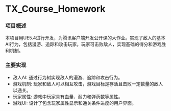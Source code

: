 # TX_Course_Homework

### 项目概述
本项目用UE5.4进行开发，为腾讯客户端开发公开课的大作业。实现了敌人的基本AI行为，包括漫游、追踪和攻击玩家。玩家可击败敌人，实现基础的得分和游戏胜利机制。


### 主要实现
- 敌人AI: 通过行为树实现敌人的漫游、追踪和攻击行为。
- 游戏机制: 玩家和敌人可以相互攻击，游戏目标是存活且击败一定数量的敌人以通关。
- 玩家属性: 游戏中玩家具有血量、耐力和弹药数等属性。
- 游戏UI: 设计了包含玩家属性显示和通关条件进度的用户界面。
